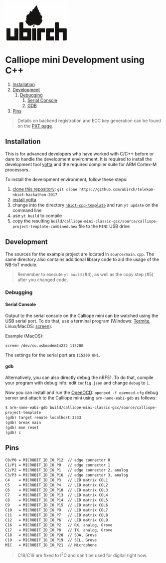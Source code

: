 [![ubirch GmbH](files/ubirch.png)](https://ubirch.com)

# Calliope mini Development using C++

1. [Installation](#installation)
2. [Development](#development)
    1. [Debugging](#debugging)
        1. [Serial Console](#serial-console)
        2. [GDB](#gdb)
3. [Pins](#pins)
  
> Details on backend registration and ECC key generation can be found on the [PXT page](en-pxt-development.md). 
      
## Installation

This is for advanced developers who have worked with C/C++ before or dare to handle the development environment.
It is required to install the development tool [yotta](http://docs.yottabuild.org/#installing) and the required
compiler suite for ARM Cortex-M processors.

To install the development environment, follow these steps:

1. [clone this repository](https://github.com/telekom-nbiot-hackathon-2017): `git clone https://github.com/ubirch/telekom-nbiot-hackathon-2017`
2. [install yotta](http://docs.yottabuild.org/#installing)
3. change into the directory [`nbiot-cpp-template`](nbiot-cpp-template) and run `yt update` on the command line 
4. use `yt build` to compile
5. copy the resulting `build/calliope-mini-classic-gcc/source/calliope-project-template-combined.hex` file to the `MINI` USB drive

## Development

The sources for the example project are located in `source/main.cpp`. The same directory also contains additional
library code to aid the usage of the NB-IoT module. 

> Remember to execute `yt build` (#4), as well as the copy step (#5) after you changed code.

### Debugging

#### Serial Console

Output to the serial console on the Calliope mini can be watched using the USB serial port. To do that, use a terminal
program (Windows: [Termite](https://www.compuphase.com/software_termite.htm), Linux/MacOS: [screen](https://www.gnu.org/software/screen/)).

Example (MacOS):
```
screen /dev/cu.usbmodem14232 115200
```

The settings for the serial port are `115200 8N1`.

#### gdb

Alternatively, you can also directly debug the nRF51. To do that, compile your program with debug info: 
edit `config.json` and change `debug` to `1`.

Now you can install and run the [OpenOCD](http://openocd.org/): `openocd -f openocd.cfg` debug server and attach to the Calliope mini
using `arm-none-eabi-gdb` as follows:

```
$ arm-none-eabi-gdb build/calliope-mini-classic-gcc/source/calliope-project-template
(gdb) target remote localhost:3333
(gdb) break main
(gdb) mon reset
(gdb) c
```

## Pins

```
C0/P0 = MICROBIT_ID_IO_P12  // edge connector 0
C1/P1 = MICROBIT_ID_IO_P0   // edge connector 1
C2/P2 = MICROBIT_ID_IO_P1   // edge connector 2, analog
C3/P3 = MICROBIT_ID_IO_P16  // edge connector 3, analog
C4    = MICROBIT_ID_IO_P3   // LED matrix COL1
C5    = MICROBIT_ID_IO_P4   // LED matrix COL2
C6    = MICROBIT_ID_IO_P10  // LED matrix COL3
C7    = MICROBIT_ID_IO_P13  // LED matrix COL4
C8    = MICROBIT_ID_IO_P14  // LED matrix COL5
C9    = MICROBIT_ID_IO_P15  // LED matrix COL6
C10   = MICROBIT_ID_IO_P9   // LED matrix COL7
C11   = MICROBIT_ID_IO_P7   // LED matrix COL8
C12   = MICROBIT_ID_IO_P6   // LED matrix COL9
C16   = MICROBIT_ID_IO_P2   // RX, analog, Grove
C17   = MICROBIT_ID_IO_P8   // TX, analog, Grove
C18   = MICROBIT_ID_IO_P20  // SDA, Grove
C19   = MICROBIT_ID_IO_P19  // SCL, Grove
MIC   = MICROBIT_ID_IO_P21  // Microphone 
```

> C18/C19 are fixed to I<sup>2</sup>C and can't be used for digital right now.